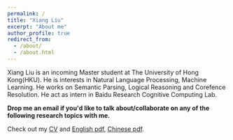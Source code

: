 ```yaml
---
permalink: /
title: "Xiang Liu"
excerpt: "About me"
author_profile: true
redirect_from: 
  - /about/
  - /about.html
---
```




Xiang Liu is an incoming Master student at The University of Hong Kong(HKU). He is interests in Natural Language Processing, Machine Learning. He works on Semantic Parsing, Logical Reasoning and Corefence Resolution. He act as intern in Baidu Research Cognitive Computing Lab.

**Drop me an email if you'd like to talk about/collaborate on any of the following research topics with me.**

Check out my [CV](https://dominic789654.github.io/cv/)
and [English pdf](https://dominic789654.github.io/files/cv_en.pdf), [Chinese pdf](https://dominic789654.github.io/files/cv_cn.pdf).


<!-- **Research Interests**
  * AI4Code -->
  



